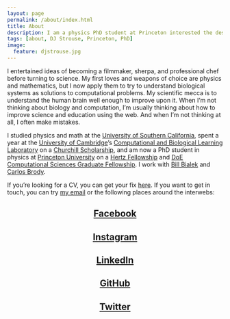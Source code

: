 ```yaml
---
layout: page
permalink: /about/index.html
title: About
description: I am a physics PhD student at Princeton interested the design principles of biological systems.
tags: [about, DJ Strouse, Princeton, PhD]
image:
  feature: djstrouse.jpg
---
```

I entertained ideas of becoming a filmmaker, sherpa, and professional chef before turning to science. My first loves and weapons of choice are physics and mathematics, but I now apply them to try to understand biological systems as solutions to computational problems. My scientific mecca is to understand the human brain well enough to improve upon it. When I’m not thinking about biology and computation, I’m usually thinking about how to improve science and education using the web. And when I’m not thinking at all, I often make mistakes.

I studied physics and math at the [University of Southern California](http://www.usc.edu/"), spent a year at the [University of Cambridge](http://www.cam.ac.uk/)’s [Computational and Biological Learning Laboratory](http://learning.eng.cam.ac.uk/Public/) on a [Churchill Scholarship](http://www.winstonchurchillfoundation.org/), and am now a PhD student in physics at [Princeton University](http://www.princeton.edu/) on a [Hertz Fellowship](hertzfoundation.org) and [DoE Computational Sciences Graduate Fellowship](http://www.krellinst.org/csgf/). I work with [Bill Bialek](http://www.princeton.edu/~wbialek/wbialek.html) and [Carlos Brody](http://brodylab.org/).

If you’re looking for a CV, you can get your fix [here](https://djstrouse.github.io/DJStrouseCV.pdf). If you want to get in touch, you can try [my email](mailto:danieljstrouse@gmail.com) or the following places around the interwebs:

## <center><a href="https://facebook.com/djstrouse" target="_blank"><i class="icon-facebook-sign"></i> Facebook</a></center>

## <center><a href="http://instagram.com/djstrouse" target="_blank"><i class="icon-instagram-sign"></i> Instagram</a></center>

## <center><a href="http://www.linkedin.com/in/djstrouse" target="_blank"><i class="icon-linkedin-sign"></i> LinkedIn</a></center>

## <center><a href="https://github.com/djstrouse" target="_blank"><i class="icon-github"></i> GitHub</a></center>

## <center><a href="https://twitter.com/djstrouse" target="_blank"><i class="icon-twitter-sign"></i> Twitter</a></center>
